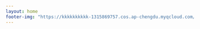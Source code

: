 ```yaml
---
layout: home
footer-img: "https://kkkkkkkkkk-1315869757.cos.ap-chengdu.myqcloud.com/homepage/bladerunner.jpg"
---
```

